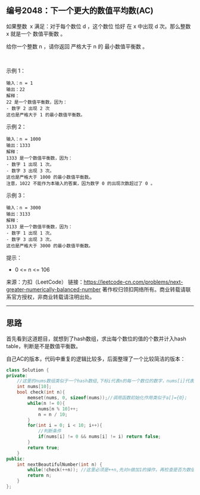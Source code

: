 ## 编号2048：下一个更大的数值平均数(AC)

如果整数  x 满足：对于每个数位 d ，这个数位 恰好 在 x 中出现 d 次。那么整数 x 就是一个 数值平衡数 。

给你一个整数 n ，请你返回 严格大于 n 的 最小数值平衡数 。

 

示例 1：
```
输入：n = 1
输出：22
解释：
22 是一个数值平衡数，因为：
- 数字 2 出现 2 次 
这也是严格大于 1 的最小数值平衡数。
```
示例 2：
```
输入：n = 1000
输出：1333
解释：
1333 是一个数值平衡数，因为：
- 数字 1 出现 1 次。
- 数字 3 出现 3 次。 
这也是严格大于 1000 的最小数值平衡数。
注意，1022 不能作为本输入的答案，因为数字 0 的出现次数超过了 0 。
```
示例 3：
```
输入：n = 3000
输出：3133
解释：
3133 是一个数值平衡数，因为：
- 数字 1 出现 1 次。
- 数字 3 出现 3 次。 
这也是严格大于 3000 的最小数值平衡数。 
```
提示：

* 0 <= n <= 106

来源：力扣（LeetCode）
链接：https://leetcode-cn.com/problems/next-greater-numerically-balanced-number
著作权归领扣网络所有。商业转载请联系官方授权，非商业转载请注明出处。

---
## 思路

首先看到这道题目，就想到了hash数组，求出每个数位的值的个数并计入hash table，判断是不是数值平衡数。

自己AC的版本，代码中重复的逻辑比较多，后面整理了一个比较简洁的版本：
```c++
class Solution {
private:
    //这里的nums数组类似于一个hash数组,下标i代表n的每一个数位的数字，nums[i]代表这个数字出现的次数
    int nums[10];   
    bool check(int n){
        memset(nums, 0, sizeof(nums));//调用函数初始化作用类似于a[]={0};
        while(n != 0){
            nums[n % 10]++;
            n = n / 10;
        }
        for(int i = 0; i < 10; i++){
            //判断条件
            if(nums[i] != 0 && nums[i] != i) return false;
        }
        return true;
    }
public:
    int nextBeautifulNumber(int n) {
        while(!check(++n)); //这里必须是++n,先对n做加1的操作，再检查是否为数值平衡数
        return n;
    }
};
```